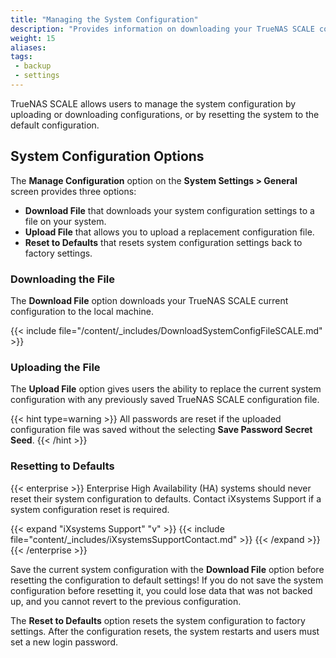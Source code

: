 ```yaml
---
title: "Managing the System Configuration"
description: "Provides information on downloading your TrueNAS SCALE configuration to back up system settings, uploading a new configuration file, and resetting back to default settings."
weight: 15
aliases:
tags:
 - backup
 - settings
---
```


TrueNAS SCALE allows users to manage the system configuration by uploading or downloading configurations, or by resetting the system to the default configuration. 

## System Configuration Options

The **Manage Configuration** option on the **System Settings > General** screen provides three options:

* **Download File** that downloads your system configuration settings to a file on your system.
* **Upload File** that allows you to upload a replacement configuration file.
* **Reset to Defaults** that resets system configuration settings back to factory settings.

### Downloading the File
The **Download File** option downloads your TrueNAS SCALE current configuration to the local machine.

{{< include file="/content/_includes/DownloadSystemConfigFileSCALE.md" >}}

### Uploading the File
The **Upload File** option gives users the ability to replace the current system configuration with any previously saved TrueNAS SCALE configuration file.

{{< hint type=warning >}}
All passwords are reset if the uploaded configuration file was saved without the selecting **Save Password Secret Seed**.
{{< /hint >}}

### Resetting to Defaults

{{< enterprise >}}
Enterprise High Availability (HA) systems should never reset their system configuration to defaults.
Contact iXsystems Support if a system configuration reset is required.

{{< expand "iXsystems Support" "v" >}}
{{< include file="content/_includes/iXsystemsSupportContact.md" >}}
{{< /expand >}}
{{< /enterprise >}}

Save the current system configuration with the **Download File** option before resetting the configuration to default settings!
If you do not save the system configuration before resetting it, you could lose data that was not backed up, and you cannot revert to the previous configuration.

The **Reset to Defaults** option resets the system configuration to factory settings. 
After the configuration resets, the system restarts and users must set a new login password.
